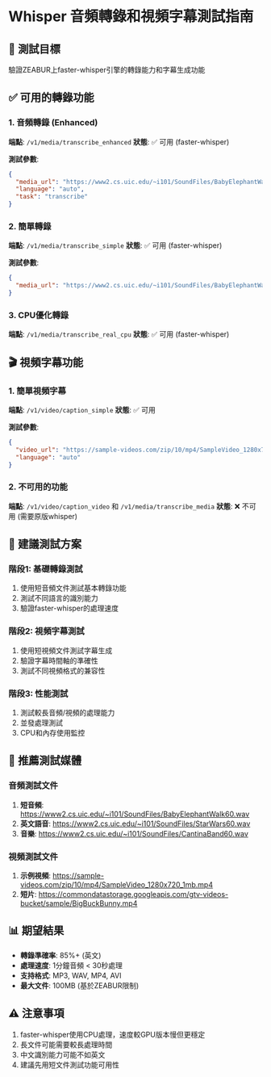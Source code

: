 # Whisper 音頻轉錄和視頻字幕測試指南

## 🎯 測試目標
驗證ZEABUR上faster-whisper引擎的轉錄能力和字幕生成功能

## ✅ 可用的轉錄功能

### 1. 音頻轉錄 (Enhanced)
**端點**: `/v1/media/transcribe_enhanced`
**狀態**: ✅ 可用 (faster-whisper)

**測試參數**:
```json
{
  "media_url": "https://www2.cs.uic.edu/~i101/SoundFiles/BabyElephantWalk60.wav",
  "language": "auto",
  "task": "transcribe"
}
```

### 2. 簡單轉錄
**端點**: `/v1/media/transcribe_simple`
**狀態**: ✅ 可用 (faster-whisper)

**測試參數**:
```json
{
  "media_url": "https://www2.cs.uic.edu/~i101/SoundFiles/BabyElephantWalk60.wav"
}
```

### 3. CPU優化轉錄
**端點**: `/v1/media/transcribe_real_cpu`
**狀態**: ✅ 可用 (faster-whisper)

## 🎬 視頻字幕功能

### 1. 簡單視頻字幕
**端點**: `/v1/video/caption_simple`
**狀態**: ✅ 可用

**測試參數**:
```json
{
  "video_url": "https://sample-videos.com/zip/10/mp4/SampleVideo_1280x720_1mb.mp4",
  "language": "auto"
}
```

### 2. 不可用的功能
**端點**: `/v1/video/caption_video` 和 `/v1/media/transcribe_media`
**狀態**: ❌ 不可用 (需要原版whisper)

## 🧪 建議測試方案

### 階段1: 基礎轉錄測試
1. 使用短音頻文件測試基本轉錄功能
2. 測試不同語言的識別能力
3. 驗證faster-whisper的處理速度

### 階段2: 視頻字幕測試
1. 使用短視頻文件測試字幕生成
2. 驗證字幕時間軸的準確性
3. 測試不同視頻格式的兼容性

### 階段3: 性能測試
1. 測試較長音頻/視頻的處理能力
2. 並發處理測試
3. CPU和內存使用監控

## 🎯 推薦測試媒體

### 音頻測試文件
1. **短音頻**: https://www2.cs.uic.edu/~i101/SoundFiles/BabyElephantWalk60.wav
2. **英文語音**: https://www2.cs.uic.edu/~i101/SoundFiles/StarWars60.wav
3. **音樂**: https://www2.cs.uic.edu/~i101/SoundFiles/CantinaBand60.wav

### 視頻測試文件
1. **示例視頻**: https://sample-videos.com/zip/10/mp4/SampleVideo_1280x720_1mb.mp4
2. **短片**: https://commondatastorage.googleapis.com/gtv-videos-bucket/sample/BigBuckBunny.mp4

## 📊 期望結果
- **轉錄準確率**: 85%+ (英文)
- **處理速度**: 1分鐘音頻 < 30秒處理
- **支持格式**: MP3, WAV, MP4, AVI
- **最大文件**: 100MB (基於ZEABUR限制)

## ⚠️ 注意事項
1. faster-whisper使用CPU處理，速度較GPU版本慢但更穩定
2. 長文件可能需要較長處理時間
3. 中文識別能力可能不如英文
4. 建議先用短文件測試功能可用性
